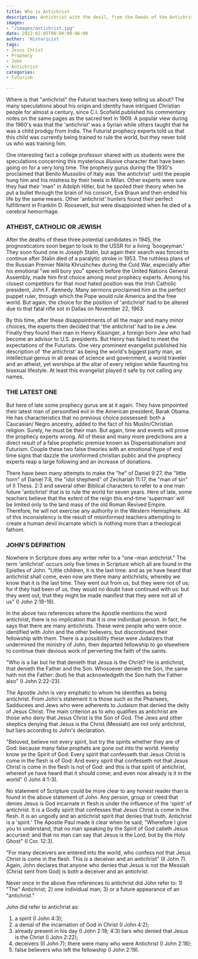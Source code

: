 ```yaml
---
title: Who is Antichrist
description: Antichrist with the devil, from the Deeds of the Antichrist
images:
- "/images/antichrist.jpg"
date: 2022-02-05T00:00:00-06:00
author: 'Historicist '
tags:
- Jesus Christ
- Prophecy
- John
- Antichrist
categories:
- Futurism

---
```

Where is that "antichrist" the Futurist teachers keep telling us about? The many speculations about his origin and identity have intrigued Christian people for almost a century, since C.I. Scofield published his commentary notes on the same pages as the sacred text in 1909. A popular view during the 1960's was that the 'antichrist' was a Syrian while others taught that he was a child prodigy from India. The Futurist prophecy experts told us that this child was currently being trained to rule the world, but they never told us who was training him.

One interesting fact a college professor shared with us students were the speculations concerning this mysterious illusive character that have been going on for a very long time. The prophecy gurus during the 1930's proclaimed that Benito Mussolini of Italy was 'the antichrist' until the people hung him and his mistress by their heels in Milan. Other experts were sure they had their 'man" in Adolph Hitler, but he spoiled their theory when he put a bullet through the brain of his consort, Eva Braun and then ended his life by the same means. Other 'antichrist' hunters found their perfect fulfillment in Franklin D. Roosevelt, but were disappointed when he died of a cerebral hemorrhage.

### ATHEIST, CATHOLIC OR JEWISH

After the deaths of these three potential candidates in 1945, the prognosticators soon began to look to the USSR for a living 'boogeyman.' They soon found one in Joseph Stalin, but again their search was forced to continue after Stalin died of a paralytic stroke in 1953. The ruthless plans of the Russian Premier Nikita Khrushchev during the Cold War, especially after his emotional "we will bury you" speech before the United Nations General Assembly, made him first choice among most prophecy experts. Among his closest competitors for that most hated position was the Irish Catholic president, John F. Kennedy. Many sermons proclaimed him as the perfect puppet ruler, through which the Pope would rule America and the free world. But again, the choice for the position of 'antichrist' had to be altered due to that fatal rifle sot in Dallas on November 22, 1963.

By this time, after these disappointments of all the major and many minor choices, the experts then decided that 'the antichrist' had to be a Jew. Finally they found their man in Henry Kissinger, a foreign born Jew who had become an advisor to U.S. presidents. But Henry has failed to meet the expectations of the Futurists. One very prominent evangelist published his description of 'the antichrist' as being the world's biggest party man, an intellectual genius in all areas of science and government, a world traveler and an atheist, yet worships at the altar of every religion while flaunting his bisexual lifestyle. At least this evangelist played it safe by not calling any names.

### THE LATEST ONE

But here of late some prophecy gurus are at it again. They have pinpointed their latest man of personified evil in the American president, Barak Obama. He has characteristics that no previous choice possessed: both a Caucasian/ Negro ancestry, added to the fact of his Muslin/Christian religion. Surely, he must be their man. But again, time and events will prove the prophecy experts wrong. All of these and many more predictions are a direct result of a false prophetic premise known as Dispensationalism and Futurism. Couple these two false theories with an emotional hype of end time signs that dazzle the uninformed christian public and the prophecy experts reap a large following and an increase of donations.

There have been many attempts to make the "he" of Daniel 9:27, the "little horn" of Daniel 7:8, the "idol shepherd" of Zechariah 11:17, the "man of sin" of II Thess. 2:3 and several other Biblical characters to refer to a one man future 'antichrist' that is to rule the world for seven years. Here of late, some teachers believe that the extent of the reign this end-time 'superman' will be limited only to the land mass of the old Roman Revived Empire. Therefore, he will not exercise any authority in the Western Hemisphere. All of this inconsistency is the result of misinformed teachers attempting to create a human devil incarnate which is nothing more than a theological fathom.

### JOHN'S DEFINITION

Nowhere in Scripture does any writer refer to a "one –man antichrist." The term 'antichrist' occurs only five times in Scripture which all are found in the Epistles of John. "Little children, it is the last time: and as ye have heard that antichrist shall come, even now are there many antichrists; whereby we know that it is the last time. They went out from us, but they were not of us; for if they had been of us, they would no doubt have continued with us: but they went out, that they might be made manifest that they were not all of us" (I John 2:18-19).

In the above two references where the Apostle mentions the word antichrist, there is no implication that it is one individual person. In fact, he says that there are many antichrists. These were people who were once identified with John and the other believers, but discontinued their fellowship with them. There is a possibility these were Judaizers that undermined the ministry of John, then departed fellowship to go elsewhere to continue their devious work of perverting the faith of the saints.

"Who is a liar but he that denieth that Jesus is the Christ? He is antichrist, that denieth the Father and the Son. Whosoever denieth the Son, the same hath not the Father: (but) he that acknowledgeth the Son hath the Father also" (I John 2:22-23).

The Apostle John is very emphatic to whom he identifies as being antichrist. From John's statement it is those such as the Pharisees, Sadducees and Jews who were adherents to Judaism that denied the deity of Jesus Christ. The main criterion as to who qualifies as antichrist are those who deny that Jesus Christ is the Son of God. The Jews and other skeptics denying that Jesus is the Christ (Messiah) are not only antichrist, but liars according to John's declaration.

"Beloved, believe not every spirit, but try the spirits whether they are of God: because many false prophets are gone out into the world. Hereby know ye the Spirit of God: Every spirit that confesseth that Jesus Christ is come in the flesh is of God: And every spirit that confesseth not that Jesus Christ is come in the flesh is not of God: and this is that spirit of antichrist, whereof ye have heard that it should come; and even now already is it in the world" (I John 4:1-3).

No statement of Scripture could be more clear to any honest reader than is found in the above statement of John. Any person, group or creed that denies Jesus is God incarnate in flesh is under the influence of the 'spirit' of antichrist. It is a Godly spirit that confesses that Jesus Christ is come in the flesh. It is an ungodly and an antichrist spirit that denies that truth. Antichrist is a 'spirit.' The Apostle Paul made it clear when he said; "Wherefore I give you to understand, that no man speaking by the Spirit of God calleth Jesus accursed: and that no man can say that Jesus is the Lord, but by the Holy Ghost" (I Cor. 12:3).

"For many deceivers are entered into the world, who confess not that Jesus Christ is come in the flesh. This is a deceiver and an antichrist" (II John 7). Again, John declares that anyone who denies that Jesus is not the Messiah (Christ sent from God) is both a deceiver and an antichrist.

Never once in the above five references to antichrist did John refer to: 1) "The" Antichrist; 2) one individual man; 3) or a future appearance of an "antichrist."

John did refer to antichrist as:

1. a spirit (I John 4:3);
2. a denial of the incarnation of God in Christ (I John 4:2);
3. already present in his day (I John 2:18; 4:3) liars who denied that Jesus is the Christ (I John 2:22);
4. deceivers (II John 7); there were many who were Antichrist (I John 2:18);
5. false believers who left the fellowship (I John 2:19).